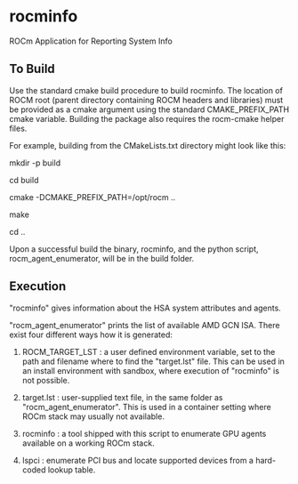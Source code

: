 # rocminfo
ROCm Application for Reporting System Info

## To Build
Use the standard cmake build procedure to build rocminfo. The location of ROCM
root (parent directory containing ROCM headers and libraries) must be provided
as a cmake argument using the standard CMAKE_PREFIX_PATH cmake variable. Building
the package also requires the rocm-cmake helper files.

For example, building from the CMakeLists.txt directory
might look like this:

mkdir -p build

cd build

cmake -DCMAKE_PREFIX_PATH=/opt/rocm ..

make

cd ..


Upon a successful build the binary, rocminfo, and the python script, rocm_agent_enumerator, will be in the build folder.

## Execution

"rocminfo" gives information about the HSA system attributes and agents.

"rocm_agent_enumerator" prints the list of available AMD GCN ISA. There exist four different ways how it is generated:

1. ROCM_TARGET_LST : a user defined environment variable, set to the path and filename where to find the "target.lst" file. This can be used in an install environment with sandbox, where execution of "rocminfo" is not possible.

2. target.lst : user-supplied text file, in the same folder as "rocm_agent_enumerator". This is used in a container setting where ROCm stack may usually not available.

3. rocminfo : a tool shipped with this script to enumerate GPU agents available on a working ROCm stack.

4. lspci : enumerate PCI bus and locate supported devices from a hard-coded lookup table.

